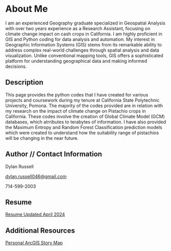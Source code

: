 # About Me

I am an experienced Geography graduate specialized in Geospatial Analysis with over two years experience as a Research
Assistant, focusing on climate change impact on cash crops in California. I am highly proficient in GIS and Python coding for data
analysis and automation. My interest in Geographic Information Systems (GIS) stems from its remarkable ability to address complex real-world
challenges through spatial analysis and data visualization. Unlike conventional mapping tools, GIS offers a sophisticated platform for 
understanding geographical data and making informed decisions.

## Description

This page provides the python codes that I have created for various projects and coursework during my tenure at California State Polytechnic 
University, Pomona. The majority of the codes provided are in relation with my research on the impact of climate change on Pistachio 
crops in California. These codes involve the creation of Global Climate Model (GCM) databases, which atrributes to terabytes of information.
I have also provided the Maximum Entropy and Random Forest Classification prediction models which were created to understand how the 
suitability range of pistachios will be changing in the near future.

## Author // Contact Information

Dylan Russell  

dylan.russell046@gmail.com

714-599-2003

## Resume
[Resume Updated April 2024](https://livecsupomona-my.sharepoint.com/:b:/g/personal/darussell_cpp_edu/EWOHs9tHrIlDmC82FHTzz4EBnEPb8U-mISnNLSDO_NIBoA?e=UpoSH6)

## Additional Resources
[Personal ArcGIS Story Map](https://arcg.is/001P8a)
